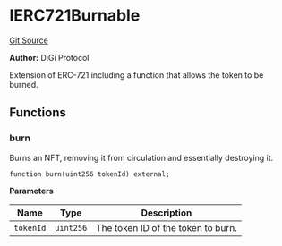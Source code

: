 # IERC721Burnable
[Git Source](https://github.com/digiv3rse/protocol-contracts/blob/78826068117a4eb9f5d01837d2d88deb72b92ea0/contracts/interfaces/IERC721Burnable.sol)

**Author:**
DiGi Protocol

Extension of ERC-721 including a function that allows the token to be burned.


## Functions
### burn

Burns an NFT, removing it from circulation and essentially destroying it.


```solidity
function burn(uint256 tokenId) external;
```
**Parameters**

|Name|Type|Description|
|----|----|-----------|
|`tokenId`|`uint256`|The token ID of the token to burn.|


